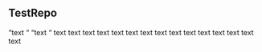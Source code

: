 ## TestRepo
“text “
“text “
text
text
text
text
text
text
text
text
text
text
text
text
text
text
text
